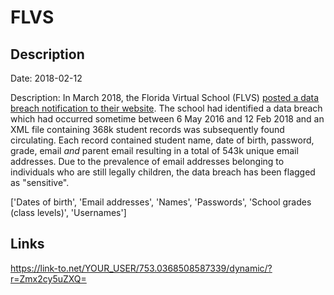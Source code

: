 # FLVS

## Description

Date: 2018-02-12

Description:
In March 2018, the Florida Virtual School (FLVS) <a href="https://www.flvs.net/notices?source=homepage" target="_blank" rel="noopener">posted a data breach notification to their website</a>. The school had identified a data breach which had occurred sometime between 6 May 2016 and 12 Feb 2018 and an XML file containing 368k student records was subsequently found circulating. Each record contained student name, date of birth, password, grade, email <em>and</em> parent email resulting in a total of 543k unique email addresses. Due to the prevalence of email addresses belonging to individuals who are still legally children, the data breach has been flagged as &quot;sensitive&quot;.


['Dates of birth', 'Email addresses', 'Names', 'Passwords', 'School grades (class levels)', 'Usernames']

## Links

https://link-to.net/YOUR_USER/753.0368508587339/dynamic/?r=Zmx2cy5uZXQ=
